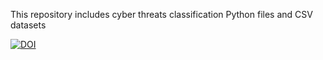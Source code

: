 
This repository includes cyber threats classification Python files and CSV datasets

[![DOI](https://zenodo.org/badge/DOI/10.5281/zenodo.8060836.svg)](https://doi.org/10.5281/zenodo.8060836)
